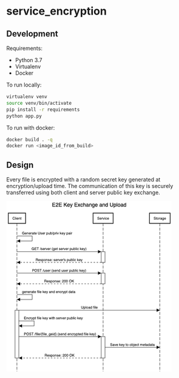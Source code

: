 # service_encryption

## Development

Requirements:
- Python 3.7
- Virtualenv
- Docker 

To run locally:
```bash
virtualenv venv
source venv/bin/activate
pip install -r requirements
python app.py
```

To run with docker:
```bash
docker build . -q 
docker run <image_id_from_build>
```

## Design

Every file is encrypted with a random secret key generated at encryption/upload time.
The communication of this key is securely transferred using both client and server public key exchange. 

![E2E Upload](./docs/encryption_sequence.png)
